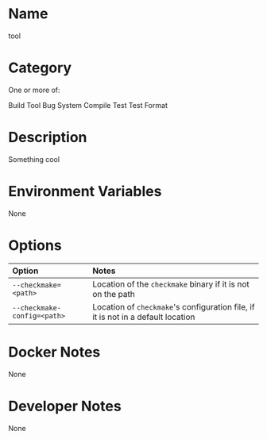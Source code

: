 <!---
  Licensed to the Apache Software Foundation (ASF) under one
  or more contributor license agreements.  See the NOTICE file
  distributed with this work for additional information
  regarding copyright ownership.  The ASF licenses this file
  to you under the Apache License, Version 2.0 (the
  "License"); you may not use this file except in compliance
  with the License.  You may obtain a copy of the License at

    http://www.apache.org/licenses/LICENSE-2.0

  Unless required by applicable law or agreed to in writing,
  software distributed under the License is distributed on an
  "AS IS" BASIS, WITHOUT WARRANTIES OR CONDITIONS OF ANY
  KIND, either express or implied.  See the License for the
  specific language governing permissions and limitations
  under the License.
-->

# Name

tool

# Category

One or more of:

Build Tool
Bug System
Compile
Test
Test Format

# Description

Something cool

# Environment Variables

None

# Options

| Option | Notes |
|:---------|:------|
| `--checkmake=<path>` | Location of the `checkmake` binary if it is not on the path |
| `--checkmake-config=<path>` | Location of `checkmake`'s configuration file, if it is not in a default location |

# Docker Notes

None

# Developer Notes

None
